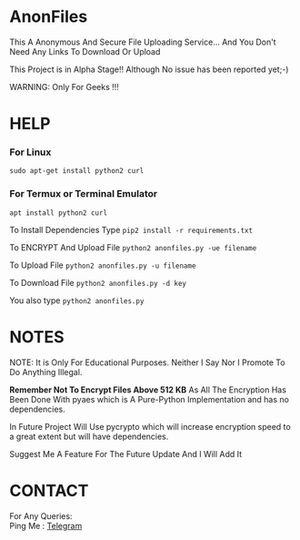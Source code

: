 # AnonFiles
This A Anonymous And Secure File Uploading Service...
And You Don't Need Any Links To Download Or Upload

This Project is in Alpha Stage!!
Although No issue has been reported yet;-)

WARNING: Only For Geeks !!!

# HELP

### For Linux
```sudo apt-get install python2 curl```

### For Termux or Terminal Emulator
```apt install python2 curl```


To Install Dependencies Type
```pip2 install -r requirements.txt```

To ENCRYPT And Upload File
```python2 anonfiles.py -ue filename```

To Upload File
```python2 anonfiles.py -u filename```

To Download File
```python2 anonfiles.py -d key```

You also type 
```python2 anonfiles.py```

# NOTES

 NOTE: It is Only For Educational Purposes. Neither I Say Nor I Promote To Do Anything Illegal.

<b>Remember Not To Encrypt Files Above 512 KB</b>
   As All The Encryption Has Been Done With pyaes which is A Pure-Python Implementation and has no dependencies.

  In Future Project Will Use pycrypto which will increase encryption speed to a great extent but will have dependencies.

Suggest Me A Feature For The Future Update And I Will Add It

# CONTACT
 For Any Queries:  
        Ping Me : [Telegram](http://t.me/the_space_bar)

